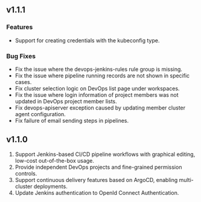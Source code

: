 <!---
Please do not delete this line of version tag
RELEASE_MARK v4.1.2 RELEASE_MARK
Please do not delete this line of version tag
-->
## v1.1.1

### Features

- Support for creating credentials with the kubeconfig type.

### Bug Fixes

- Fix the issue where the devops-jenkins-rules rule group is missing.
- Fix the issue where pipeline running records are not shown in specific cases.
- Fix cluster selection logic on DevOps list page under workspaces.
- Fix the issue where login information of project members was not updated in DevOps project member lists.
- Fix devops-apiserver exception caused by updating member cluster agent configuration.
- Fix failure of email sending steps in pipelines.

<!---
Please do not delete this line of version tag
RELEASE_MARK v4.1.0 RELEASE_MARK
Please do not delete this line of version tag
-->
## v1.1.0

1. Support Jenkins-based CI/CD pipeline workflows with graphical editing, low-cost out-of-the-box usage.
2. Provide independent DevOps projects and fine-grained permission controls.
3. Support continuous delivery features based on ArgoCD, enabling multi-cluster deployments.
4. Update Jenkins authentication to OpenId Connect Authentication.